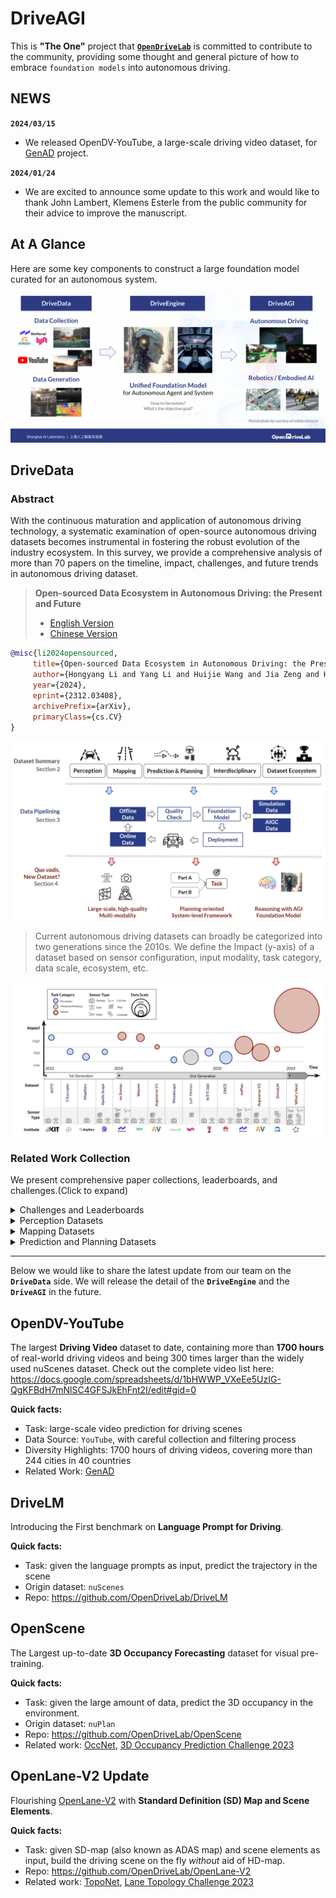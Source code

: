 # DriveAGI
This is **"The One"** project that [**`OpenDriveLab`**](https://opendrivelab.com/) is committed to contribute to the community, providing some thought and general picture of how to embrace `foundation models` into autonomous driving.

## NEWS
**`2024/03/15`** 
- We released OpenDV-YouTube, a large-scale driving video dataset, for [GenAD]() project.

**`2024/01/24`**
<!-- > - We present [ad-dataset website](https://orangegk.github.io/AutonomousDrivingDataset/#/) that provides such an overview for more than 150 datasets and thank Daniel Bogdoll for his contribution on that.> -->
- We are excited to announce some update to this work and would like to thank John Lambert, Klemens Esterle from the public community for their advice to improve the manuscript.
## At A Glance

Here are some key components to construct a large foundation model curated for an autonomous system.

![overview](assets/overview.png "overview")

## DriveData

### Abstract
With the continuous maturation and application of autonomous driving technology, a systematic examination of open-source autonomous driving datasets becomes instrumental in fostering the robust evolution of the industry ecosystem. In this survey, we provide a comprehensive analysis of more than 70 papers on the timeline, impact, challenges, and future trends in autonomous driving dataset.

> **Open-sourced Data Ecosystem in Autonomous Driving: the Present and Future**
> - [English Version](https://arxiv.org/abs/2312.03408)
> - [Chinese Version](https://opendrivelab.com/Dataset_Survey_Chinese_V2.pdf)

 ```bib
@misc{li2024opensourced,
      title={Open-sourced Data Ecosystem in Autonomous Driving: the Present and Future}, 
      author={Hongyang Li and Yang Li and Huijie Wang and Jia Zeng and Huilin Xu and Pinlong Cai and Li Chen and Junchi Yan and Feng Xu and Lu Xiong and Jingdong Wang and Futang Zhu and Kai Yan and Chunjing Xu and Tiancai Wang and Fei Xia and Beipeng Mu and Zhihui Peng and Dahua Lin and Yu Qiao},
      year={2024},
      eprint={2312.03408},
      archivePrefix={arXiv},
      primaryClass={cs.CV}
}
```

<!-- > [Hongyang Li](https://lihongyang.info/)<sup>1</sup>, Yang Li<sup>1</sup>, [Huijie Wang](https://faikit.github.io/)<sup>1</sup>, [Jia Zeng](https://scholar.google.com/citations?user=kYrUfMoAAAAJ)<sup>1</sup>, Pinlong Cai<sup>1</sup>, Dahua Lin<sup>1</sup>, Junchi Yan<sup>2</sup>, Feng Xu<sup>3</sup>, Lu Xiong<sup>4</sup>, Jingdong Wang<sup>5</sup>, Futang Zhu<sup>6</sup>, Kai Yan<sup>7</sup>, Chunjing Xu<sup>8</sup>, Tiancai Wang<sup>9</sup>, Beipeng Mu<sup>10</sup>, Shaoqing Ren<sup>11</sup>, Zhihui Peng<sup>12</sup>, Yu Qiao<sup>1</sup>
> 
> <sup>1</sup> Shanghai AI Lab, <sup>2</sup> Shanghai Jiao Tong University, <sup>3</sup> Fudan University, <sup>4</sup> Tongji University, <sup>5</sup> Baidu, <sup>6</sup> BYD, <sup>7</sup> Changan, <sup>8</sup> Huawei, <sup>9</sup> Megvii Technology, <sup>10</sup> Meituan, <sup>11</sup> Nio Automotive, <sup>12</sup> Agibot
> -->

![overview](assets/Drivedata_overview.jpg "Drivedata_overview")
>Current autonomous driving datasets can broadly be categorized into two generations since the 2010s. We define the Impact (y-axis) of a dataset based on sensor configuration, input modality, task category, data scale, ecosystem, etc.

![overview](assets/Drivedata_timeline.jpg "Drivedata_timeline")

### Related Work Collection 

We present comprehensive paper collections, leaderboards, and challenges.(Click to expand)

<details>
<summary>Challenges and Leaderboards</summary>

<table>
<capital></capital>
<tr align="middle"> </tr>
<tr align="middle">
    <th >Title</th>
    <th >Host</th>
    <th >Year</th>
    <th >Task</th>
    <th >Entry</th>
</tr>

<tr align="middle">
      <td rowspan=7 ><a href="https://opendrivelab.com/AD23Challenge.html" target="_blank" title="Autonomous Driving Challenge">Autonomous Driving Challenge</a></td>
  	  <td rowspan=7 > OpenDriveLab</td>
      <td rowspan=7 >CVPR2023</td>
       <td>Perception / OpenLane Topology</td>
    	<td rowspan=7> 111 </td>
</tr>
<tr align="middle"> </tr>
<tr align="middle">
       <td>Perception / Online HD Map Construction</td>
</tr>
<tr align="middle"> </tr>
<tr align="middle">
       <td>Perception / 3D Occupancy Prediction</td>
</tr>
<tr align="middle"> </tr>
<tr align="middle">
        <td>Prediction & Planning / nuPlan Planning</td>
</tr>

<tr align="middle">
      <td rowspan=23 ><a href="https://waymo.com/open/challenges/" target="_blank" title="Waymo Open Dataset
Challenges">Waymo Open Dataset Challenges</a></td>
  	  <td rowspan=23 > Waymo</td>
      <td rowspan=8>CVPR2023</td>
       <td>Perception / 2D Video Panoptic Segmentation</td>
    	<td rowspan=8> 35 </td>
</tr>
<tr align="middle"> </tr>
<tr align="middle">
       <td>Perception / Pose Estimation</td>
</tr>
<tr align="middle"> </tr>
<tr align="middle">
       <td>Prediction / Motion Prediction</td>
</tr>
<tr align="middle"> </tr>
<tr align="middle">
    <td>Prediction / Sim Agents</td>
</tr>
<tr align="middle"> </tr>
<tr align="middle"> 
      <td rowspan=8>CVPR2022</td>
       <td>Prediction / Motion Prediction</td>
    	<td rowspan=8> 128 </td>
</tr>
<tr align="middle"> </tr>
<tr align="middle">
       <td>Prediction / Occupancy and Flow Prediction</td>
</tr>
<tr align="middle"> </tr>
<tr align="middle">
       <td>Perception / 3D Semantic Segmentation</td>
</tr>
<tr align="middle"> </tr>
<tr align="middle">
       <td>Perception / 3D Camera-only Detection</td>
</tr>
<tr align="middle"> </tr>
<tr align="middle"> 
 <td rowspan=7>CVPR2021</td>
       <td>Prediction / Motion Prediction</td>
    	<td rowspan=7> 115 </td>
  </tr>
<tr align="middle"> </tr>
<tr align="middle">
       <td>Prediction / Interaction Prediction</td>
</tr>
<tr align="middle"> </tr>
<tr align="middle">
       <td>Perception / Real-time 3D Detection</td>
</tr>
<tr align="middle"> </tr>
<tr align="middle">
       <td>Perception / Real-time 2D Detection</td>
</tr>
<tr align="middle">
      <td rowspan=19 ><a href="https://www.argoverse.org/tasks.html" target="_blank" title="Argoverse
Challenges">Argoverse Challenges</a></td>
  	  <td rowspan=19 > Argoverse</td>
      <td rowspan=8>CVPR2023</td>
       <td>Prediction / Multi-agent Forecasting</td>
    	<td rowspan=8> 81 </td>
</tr>
<tr align="middle"> </tr>
<tr align="middle">
       <td>Perception & Prediction / Unified Sensorbased Detection, Tracking, and Forecasting</td>
</tr>
<tr align="middle"> </tr>
<tr align="middle">
       <td>Perception / LiDAR Scene Flow</td>
</tr>
<tr align="middle"> </tr>
<tr align="middle">
       <td>Prediction / 3D Occupancy Forecasting</td>
</tr>
<tr align="middle"> </tr>
<tr align="middle">
  <td rowspan=6>CVPR2022</td>
       <td>Perception / 3D Object Detection</td>
    	<td rowspan=6> 81 </td> 
</tr>
<tr align="middle"> </tr>
<tr align="middle">
       <td>Prediction / Motion Forecasting</td>
</tr>
<tr align="middle"> </tr>
<tr align="middle">
       <td>Perception / Stereo Depth Estimation</td>
</tr>
<tr align="middle"> </tr>
<tr align="middle"> 
      <td rowspan=5>CVPR2021</td>
       <td>Perception / Stereo Depth Estimation</td>
    	<td rowspan=5> 368 </td>
</tr>
<tr align="middle"> </tr>
<tr align="middle">
       <td>Prediction / Motion Forecasting</td>
</tr>
<tr align="middle"> </tr>
<tr align="middle">
       <td>Perception / Streaming 2D Detection</td>
</tr>

<tr align="middle">
      <td rowspan=5 ><a href="https://carlachallenge.org/" target="_blank" title="CARLA Autonomous Driving Challenge">CARLA Autonomous Driving Challenge</a></td>
  	  <td rowspan=5 > CARLA Team, Intel</td>
      <td rowspan=2 >2023</td>
      <td>Planning / CARLA AD Challenge 2.0</td>
    	<td rowspan=2> - </td>
</tr>
<tr align="middle"> </tr>
<tr align="middle">
       <td rowspan=2 >NeurIPS2022</td>
       <td>Planning / CARLA AD Challenge 1.0</td>
       <td rowspan=2> 19 </td>
</tr>
<tr align="middle"> </tr>
<tr align="middle">
       <td rowspan=1 >NeurIPS2021</td>
       <td>Planning / CARLA AD Challenge 1.0</td>
       <td rowspan=1> - </td>
</tr>

<tr align="middle">
      <td rowspan=7 ><a href="https://iacc.pazhoulab-huangpu.com/" target="_blank" title="粤港澳大湾区
      （黄埔）国际算法算例大赛">粤港澳大湾区
（黄埔）国际算法算例大赛</a></td>
  	  <td rowspan=7> 琶洲实验室</td>
      <td rowspan=4>2023</td>
       <td>感知 / 跨场景单目深度估计</td>
    	<td> - </td>
</tr>
<tr align="middle"> </tr>
<tr align="middle">
       <td>感知 / 路侧毫米波雷达标定和目标跟踪</td>
       <td> - </td>
</tr>
<tr align="middle"> </tr>
<tr align="middle">
      <td rowspan=3>2022</td>
       <td>感知 / 路侧三维感知算法</td>
       <td> - </td>
</tr>
<tr align="middle"> </tr>
<tr align="middle">
       <td>感知 / 街景图像店面招牌文字识别</td>
       <td> - </td>
</tr>

<tr align="middle">
      <td rowspan=9 ><a href="https://driving-olympics.ai/" target="_blank" title="AI Driving Olympics">AI Driving Olympics</a></td>
  	  <td rowspan=9 > ETH Zurich, University of Montreal,Motional</td>
      <td> NeurIP2021 </td>
      <td rowspan=1>Perception / nuScenes Panoptic</td>
    	<td> 11 </td>
</tr>
<tr align="middle"> </tr>
<tr align="middle">
      <td rowspan=7>ICRA2021</td>
       <td>Perception / nuScenes Detection</td>
       <td rowspan=7> 456 </td>
</tr>
<tr align="middle"> </tr>
<tr align="middle">
       <td>Perception / nuScenes Tracking</td>
</tr>
<tr align="middle"> </tr>
<tr align="middle">
       <td>Prediction / nuScenes Prediction</td>
</tr>
<tr align="middle"> </tr>
<tr align="middle">
       <td>Perception / nuScenes LiDAR Segmentation</td>
</tr>

<tr align="middle">
      <td rowspan=1 ><a href="https://cg.cs.tsinghua.edu.cn/jittor/news/2021-1-22-13-14-comp/" target="_blank" title="计图 (Jittor)人工智能算法挑战赛">计图 (Jittor)人工智能算法挑战赛</a></td>
  	  <td rowspan=1 > 国家自然科学基金委信息科学部</td>
      <td> 2021 </td>
      <td rowspan=1>感知 / 交通标志检测</td>
    	<td> 37 </td>
</tr>

<tr align="middle">
      <td rowspan=1 ><a href="https://www.cvlibs.net/datasets/kitti/" target="_blank" title="KITTI Vision Benchmark Suite">KITTI Vision Benchmark Suite</a></td>
  	  <td rowspan=1 > University of Tübingen </td>
      <td> 2012 </td>
      <td rowspan=1>Perception / Stereo, Flow, Scene Flow, Depth,
Odometry, Object, Tracking, Road, Semantics</td>
    	<td> 5,610 </td>
</tr>

</table>
<p align="right">(<a href="#top">back to top</a>)</p>

</details>

<details>
<summary>Perception Datasets</summary>

<table>
<capital></capital>
<tr align="middle"> </tr>
<tr align="middle">
    <th rowspan=3 colspan=1>Dataset</th>
    <th rowspan=3 >Year</td>
    <th  align="middle" colspan=3 >Diversity</th>
    <th  align="middle" colspan=3 >Sensor</th>
    <th rowspan=3 colspan=1>Annotation</th>
    <th rowspan=3 colspan=1>Paper</th>
</tr> 
<tr align="middle"> </tr>
<tr align="middle">
  	  <th> Scenes</th>
    	<th> Hours </th>
    	<th> Region </th>
  	  <th> Camera</th>
    	<th> Lidar </th>
    	<th> Other </th>
</tr>

<tr align="middle">
      <td><a href="https://www.cvlibs.net/datasets/kitti/" target="_blank" title="Homepage">KITTI</a></td>  	  
      <td> 2012</td>
    	<td> 50 </td>
    	<td> 6 </td>
  	  <td> EU</td>
    	<td> Font-view </td>
      <td> ✗</td>
    	<td> GPS & IMU </td>
      <td>2D BBox & 3D BBox</td>
      <td><a href="https://www.cvlibs.net/publications/Geiger2012CVPR.pdf" target="_blank" title="Homepage">Link</a></td>
</tr>

<tr align="middle">
      <td><a href="https://www.cityscapes-dataset.com/" target="_blank" title="Homepage">Cityscapes</a></td>  	  <td> 2016</td>
    	<td> - </td>
    	<td> - </td>
  	  <td> EU</td>
    	<td> Font-view </td>
      <td> ✗ </td>
    	<td> </td>
      <td>2D Seg</td>
      <td><a href="https://arxiv.org/abs/1604.01685" target="_blank" title="Homepage">Link</a></td>
</tr>

<tr align="middle">
      <td><a href="http://ww1.6d-vision.com/lostandfounddataset" target="_blank" 
      title="Homepage">Lost and Found</a></td>  	  <td> 2016</td>
    	<td> 112 </td>
    	<td> - </td>
  	  <td> -</td>
    	<td> Font-view </td>
      <td> ✗ </td>
    	<td> </td>
      <td>2D Seg</td>
      <td><a href="https://arxiv.org/abs/1609.04653" target="_blank" title="Homepage">Link</a></td>
</tr>

<tr align="middle">
      <td><a href="https://eval-vistas.mapillary.com/" target="_blank" 
      title="Homepage">Mapillary</a></td>  	  
      <td> 2016</td>
    	<td> - </td>
    	<td> - </td>
  	  <td> Global</td>
    	<td> Street-view </td>
      <td> ✗ </td>
    	<td> </td>
      <td>2D Seg</td>
      <td><a href="https://openaccess.thecvf.com/content_ICCV_2017/papers/Neuhold_The_Mapillary_Vistas_ICCV_2017_paper.pdf" target="_blank" title="Homepage">Link</a></td>
</tr>

<tr align="middle">
      <td><a href="http://sensors.ini.uzh.ch/news_page/DDD17.html" target="_blank" 
      title="Homepage">DDD17</a></td>  	  
      <td> 2017</td>
    	<td> 36</td>
    	<td> 12 </td>
  	  <td> EU</td>
    	<td> Front-view </td>
      <td> ✗ </td>
    	<td> GPS & CAN-bus & Event Camera</td>
      <td>-</td>
      <td><a href="https://arxiv.org/pdf/1711.01458.pdf" target="_blank" title="Homepage">Link</a></td>
</tr>

<tr align="middle">
      <td><a href="https://github.com/ApolloScapeAuto/dataset-api" target="_blank" 
      title="Homepage">Apolloscape</a></td>  	  
      <td> 2016</td>
    	<td> 103</td>
    	<td> 2.5 </td>
  	  <td> AS</td>
    	<td> Front-view </td>
      <td> ✗ </td>
    	<td> GPS & IMU </td>
      <td> 3D BBox & 2D Seg</td>
      <td><a href="https://arxiv.org/pdf/1803.06184.pdf" target="_blank" title="Homepage">Link</a></td>
</tr>

<tr align="middle">
      <td><a href="https://github.com/JinkyuKimUCB/BDD-X-dataset" target="_blank" 
      title="Homepage">BDD-X</a></td>  	  
      <td> 2018</td>
    	<td> 6984</td>
    	<td> 77 </td>
  	  <td> NA</td>
    	<td> Front-view </td>
      <td> ✗ </td>
    	<td> </td>
      <td>Language</td>
      <td><a href="https://arxiv.org/pdf/1807.11546.pdf" target="_blank" title="Homepage">Link</a></td>
</tr>

<tr align="middle">
      <td><a href="https://usa.honda-ri.com/hdd" target="_blank" 
      title="Homepage">HDD</a></td>  	  
      <td> 2018</td>
    	<td> -</td>
    	<td> 104 </td>
  	  <td> NA</td>
    	<td> Front-view </td>
      <td> ✓  </td>
    	<td> GPS & IMU & CAN-bus </td>
      <td>2D BBox </td>
      <td><a href="https://arxiv.org/pdf/1811.02307v1.pdf" target="_blank" title="Homepage">Link</a></td>
</tr>

<tr align="middle">
      <td><a href="https://idd.insaan.iiit.ac.in/dataset/details/" target="_blank" 
      title="Homepage">IDD</a></td>  	  
      <td> 2018</td>
    	<td> 182</td>
    	<td> - </td>
  	  <td> AS</td>
    	<td> Front-view </td>
      <td> ✗  </td>
    	<td>  </td>
      <td>2D Seg </td>
      <td><a href="https://arxiv.org/pdf/1811.10200v1.pdf" target="_blank" title="Homepage">Link</a></td>
</tr>

<tr align="middle">
      <td><a href="http://semantic-kitti.org/" target="_blank" 
      title="Homepage">SemanticKITTI</a></td>  	  
      <td> 2019</td>
    	<td> 50</td>
    	<td> 6 </td>
  	  <td> EU </td>
    	<td> ✗ </td>
      <td> ✓  </td>
    	<td>   </td>
      <td>3D Seg </td>
      <td><a href="https://arxiv.org/pdf/1904.01416.pdf" target="_blank" title="Homepage">Link</a></td>
</tr>

<tr align="middle">
      <td><a href="https://github.com/valeoai/WoodScape" target="_blank" 
      title="Homepage">Woodscape</a></td>  	  
      <td> 2019 </td>
    	<td> -</td>
    	<td> - </td>
  	  <td> Global</td>
    	<td> 360° </td>
      <td> ✓  </td>
    	<td> GPS & IMU & CAN-bus </td>
      <td>3D BBox & 2D Seg </td>
      <td><a href="https://arxiv.org/pdf/1905.01489.pdf" target="_blank" title="Homepage">Link</a></td>
</tr>

<tr align="middle">
      <td><a href="https://drivingstereo-dataset.github.io/" target="_blank" 
      title="Homepage">DrivingStereo</a></td>  	  
      <td> 2019 </td>
    	<td> 42</td>
    	<td> - </td>
  	  <td> AS </td>
    	<td> Front-view </td>
      <td> ✓  </td>
    	<td>   </td>
      <td>-</td>
      <td><a href="https://ieeexplore.ieee.org/document/8954165/" target="_blank" title="Homepage">Link</a></td>
</tr>

<tr align="middle">
      <td><a href="https://github.com/Robotics-BUT/Brno-Urban-Dataset" target="_blank" 
      title="Homepage">Brno-Urban</a></td>  	  
      <td> 2019 </td>
    	<td> 67</td>
    	<td> 10 </td>
  	  <td> EU</td>
    	<td> Front-view </td>
      <td> ✓  </td>
    	<td> GPS & IMU & Infrared Camera </td>
      <td> -</td>
      <td><a href="https://arxiv.org/abs/1909.06897.pdf" target="_blank" title="Homepage">Link</a></td>
</tr>

<tr align="middle">
      <td><a href="https://github.com/I2RDL2/ASTAR-3D" target="_blank" 
      title="Homepage">A*3D</a></td>  	  
      <td> 2019 </td>
    	<td> -</td>
    	<td> 55 </td>
  	  <td> AS</td>
    	<td> Front-view </td>
      <td> ✓  </td>
    	<td>   </td>
      <td> 3D BBox </td>
      <td><a href="https://arxiv.org/pdf/1909.07541v1.pdf" target="_blank" title="Homepage">Link</a></td>
</tr>

<tr align="middle">
      <td><a href="https://github.com/talk2car/Talk2Car" target="_blank" 
      title="Homepage">Talk2Car</a></td>  	  
      <td> 2019 </td>
    	<td> 850</td>
    	<td> 283.3 </td>
  	  <td> NA</td>
    	<td> Front-view </td>
      <td> ✓  </td>
    	<td>  </td>
      <td>Language & 3D BBox </td>
      <td><a href="https://arxiv.org/pdf/1909.10838.pdf" target="_blank" title="Homepage">Link</a></td>
</tr>

<tr align="middle">
      <td><a href="https://data.vision.ee.ethz.ch/arunv/personal/talk2nav.html" target="_blank" 
      title="Homepage">Talk2Nav</a></td>  	  
      <td> 2019 </td>
    	<td> 10714</td>
    	<td> - </td>
  	  <td> Sim</td>
    	<td> 360° </td>
      <td> ✗  </td>
    	<td>  </td>
      <td>Language </td>
      <td><a href="https://arxiv.org/abs/1910.02029.pdf" target="_blank" title="Homepage">Link</a></td>
</tr>

<tr align="middle">
      <td><a href="https://github.com/aras62/PIEPredict" target="_blank" 
      title="Homepage">PIE</a></td>  	  
      <td> 2019 </td>
    	<td> -</td>
    	<td> 6 </td>
  	  <td> NA</td>
    	<td> Front-view </td>
      <td> ✗  </td>
    	<td>  </td>
      <td>2D BBox </td>
      <td><a href="https://openaccess.thecvf.com/content_ICCV_2019/papers/Rasouli_PIE_A_Large-Scale_Dataset_and_Models_for_Pedestrian_Intention_Estimation_ICCV_2019_paper.pdf" target="_blank" title="Homepage">Link</a></td>
</tr>

<tr align="middle">
      <td><a href="https://github.com/weisongwen/UrbanLoco" target="_blank" 
      title="Homepage">UrbanLoco</a></td>  	  
      <td> 2019 </td>
    	<td> 13</td>
    	<td> -</td>
  	  <td>AS & NA</td>
    	<td> 360° </td>
      <td> ✓  </td>
    	<td> IMU </td>
      <td>- </td>
      <td><a href="https://arxiv.org/abs/1912.09513.pdf" target="_blank" title="Homepage">Link</a></td>
</tr>

<tr align="middle">
      <td><a href="https://usa.honda-ri.com/titan" target="_blank" 
      title="Homepage">TITAN</a></td>  	  
      <td> 2019 </td>
    	<td> 700</td>
    	<td> - </td>
  	  <td> AS</td>
    	<td> Front-view </td>
      <td> ✗   </td>
    	<td>  </td>
      <td>2D BBox </td>
      <td><a href="https://arxiv.org/pdf/2003.13886.pdf" target="_blank" title="Homepage">Link</a></td>
</tr>

<tr align="middle">
      <td><a href="https://usa.honda-ri.com/H3D" target="_blank" 
      title="Homepage">H3D </a></td>  	  
      <td> 2019 </td>
    	<td> 160 </td>
    	<td> 0.77 </td>
  	  <td> NA</td>
    	<td> Front-view </td>
      <td> ✓  </td>
    	<td> GPS & IMU </td>
      <td>- </td>
      <td><a href="https://arxiv.org/abs/1903.01568.pdf" target="_blank" title="Homepage">Link</a></td>
</tr>

<tr align="middle">
      <td><a href="https://www.a2d2.audi/a2d2/en/download.html" target="_blank" 
      title="Homepage">A2D2</a></td>  	  
      <td> 2020 </td>
    	<td> - </td>
    	<td> 5.6  </td>
  	  <td> EU</td>
    	<td> 360°  </td>
      <td> ✓  </td>
    	<td> GPS & IMU & CAN-bus</td>
      <td>3D BBox & 2D Seg </td>
      <td><a href="https://arxiv.org/pdf/2004.06320.pdf" target="_blank" title="Homepage">Link</a></td>
</tr>

<tr align="middle">
      <td><a href="https://github.com/valeoai/carrada_dataset" target="_blank" 
      title="Homepage">CARRADA</a></td>  	  
      <td> 2020 </td>
    	<td> 30  </td>
    	<td> 0.3 </td>
  	  <td> NA</td>
    	<td> Front-view  </td>
      <td> ✗  </td>
    	<td> Radar</td>
      <td>3D BBox </td>
      <td><a href="https://arxiv.org/abs/2005.01456.pdf" target="_blank" title="Homepage">Link</a></td>
</tr>

<tr align="middle">
      <td><a href="https://data.mendeley.com/datasets/766ygrbt8y/3" target="_blank" 
      title="Homepage">DAWN</a></td>  	  
      <td> 2019  </td>
    	<td> - </td>
    	<td> -  </td>
  	  <td> Global</td>
    	<td> Front-view  </td>
      <td> ✗  </td>
    	<td>  </td>
      <td>2D BBox </td>
      <td><a href="https://arxiv.org/abs/2008.05402.pdf" target="_blank" title="Homepage">Link</a></td>
</tr>

<tr align="middle">
      <td><a href="https://github.com/pmwenzel/4seasons-dataset" target="_blank" 
      title="Homepage">4Seasons</a></td>  	  
      <td> 2019</td>
    	<td> - </td>
    	<td> -  </td>
  	  <td> -</td>
    	<td> Front-view  </td>
      <td> ✗  </td>
    	<td> GPS & IMU</td>
      <td>- </td>
      <td><a href="https://arxiv.org/abs/2009.06364.pdf" target="_blank" title="Homepage">Link</a></td>
</tr>

<tr align="middle">
      <td><a href="https://github.com/sauradip/night_image_semantic_segmentation#Urban%20Night%20Driving%20Dataset" target="_blank" 
      title="Homepage">UNDD</a></td>  	  
      <td> 2019 </td>
    	<td> - </td>
    	<td> -  </td>
  	  <td> -</td>
    	<td> Front-view  </td>
      <td> ✗  </td>
    	<td>  </td>
      <td>  2D Seg </td>
      <td><a href="https://ieeexplore.ieee.org/document/8803299
" target="_blank" title="Homepage">Link</a></td>
</tr>

<tr align="middle">
      <td><a href="http://www.poss.pku.edu.cn/" target="_blank" 
      title="Homepage">SemanticPOSS</a></td>  	  
      <td> 2020 </td>
    	<td> - </td>
    	<td> -  </td>
  	  <td> AS</td>
    	<td> ✗  </td>
      <td> ✓  </td>
    	<td> GPS & IMU </td>
      <td>3D Seg </td>
      <td><a href="https://arxiv.org/abs/2002.09147.pdf" target="_blank" title="Homepage">Link</a></td>
</tr>

<tr align="middle">
      <td><a href="https://github.com/WeikaiTan/Toronto-3D" target="_blank" 
      title="Homepage">Toronto-3D</a></td>  	  
      <td> 2020 </td>
    	<td> 4 </td>
    	<td> -  </td>
  	  <td> NA</td>
    	<td> ✗ </td>
      <td> ✓  </td>
    	<td> </td>
      <td>3D Seg </td>
      <td><a href="https://openaccess.thecvf.com/content_CVPRW_2020/papers/w11/Tan_Toronto-3D_A_Large-Scale_Mobile_LiDAR_Dataset_for_Semantic_Segmentation_of_CVPRW_2020_paper.pdf" target="_blank" title="Homepage">Link</a></td>
</tr>

<tr align="middle">
      <td><a href="https://github.com/gurkirt/road-dataset" target="_blank" 
      title="Homepage">ROAD</a></td>  	  
      <td> 2021 </td>
    	<td> 22 </td>
    	<td> -  </td>
  	  <td> EU</td>
    	<td>Front-view </td>
      <td> ✗  </td>
    	<td> </td>
      <td>2D BBox & Topology </td>
      <td><a href="https://arxiv.org/abs/2102.11585.pdf" target="_blank" title="Homepage">Link</a></td>
</tr>

<tr align="middle">
      <td><a href="https://github.com/bassam-motional/Reasonable-Crowd" target="_blank" 
      title="Homepage">Reasonable Crowd</a></td>  	  
      <td> 2021 </td>
    	<td> - </td>
    	<td> -  </td>
  	  <td> Sim</td>
    	<td> Front-view </td>
      <td> ✗  </td>
    	<td> </td>
      <td>Language </td>
      <td><a href="https://arxiv.org/abs/2107.13507.pdf" target="_blank" title="Homepage">Link</a></td>
</tr>

<tr align="middle">
      <td><a href="https://gamma.umd.edu/researchdirections/autonomousdriving/meteor/" target="_blank" 
      title="Homepage">METEOR</a></td>  	  
      <td> 2021 </td>
    	<td> 1250 </td>
    	<td> 20.9  </td>
  	  <td> AS</td>
    	<td> Front-view </td>
      <td> ✗  </td>
    	<td> GPS  </td>
      <td>Language </td>
      <td><a href="https://arxiv.org/abs/2109.07648.pdf" target="_blank" title="Homepage">Link</a></td>
</tr>

<tr align="middle">
      <td><a href="https://github.com/scaleapi/pandaset-devkit" target="_blank" 
      title="Homepage">PandaSet</a></td>  	  
      <td> 2021 </td>
    	<td> 179 </td>
    	<td> -  </td>
  	  <td> NA</td>
    	<td> 360° </td>
      <td> ✓  </td>
    	<td> GPS & IMU </td>
      <td>3D BBox </td>
      <td><a href="https://arxiv.org/abs/2112.12610.pdf" target="_blank" title="Homepage">Link</a></td>
</tr>

<tr align="middle">
      <td><a href="https://github.com/ENSTA-U2IS/MUAD-Dataset" target="_blank" 
      title="Homepage">MUAD</a></td>  	  
      <td> 2022 </td>
    	<td> - </td>
    	<td> -  </td>
  	  <td> Sim </td>
    	<td> 360° </td>
      <td> ✓  </td>
    	<td> </td>
      <td>2D Seg& 2D BBox </td>
      <td><a href="https://arxiv.org/abs/2203.01437.pdf" target="_blank" title="Homepage">Link</a></td>
</tr>

<tr align="middle">
      <td><a href="https://mucar3.de/iros2022-ppniv-tas-nir/" target="_blank" 
      title="Homepage">TAS-NIR</a></td>  	  
      <td> 2022 </td>
    	<td> - </td>
    	<td> -  </td>
  	  <td> - </td>
    	<td> Front-view </td>
      <td> ✗   </td>
    	<td>Infrared Camera </td>
      <td>2D Seg</td>
      <td><a href="https://arxiv.org/abs/2212.09368.pdf" target="_blank" title="Homepage">Link</a></td>
</tr>

<tr align="middle">
      <td><a href="https://github.com/LiDAR-Perception/LiDAR-CS" target="_blank" 
      title="Homepage">LiDAR-CS</a></td>  	  
      <td> 2022 </td>
    	<td> 6 </td>
    	<td> -  </td>
  	  <td> Sim </td>
    	<td> ✗  </td>
      <td> ✓  </td>
    	<td> </td>
      <td>3D BBox </td>
      <td><a href="https://arxiv.org/abs/2301.12515.pdf" target="_blank" title="Homepage">Link</a></td>
</tr>

<tr align="middle">
      <td><a href="https://wilddash.cc/" target="_blank" 
      title="Homepage">WildDash </a></td>  	  
      <td> 2022 </td>
    	<td> - </td>
    	<td> -  </td>
  	  <td> - </td>
    	<td> Front-view </td>
      <td> ✗   </td>
    	<td> </td>
      <td>2D Seg </td>
      <td><a href="https://openaccess.thecvf.com/content_ECCV_2018/papers/Oliver_Zendel_WildDash_-_Creating_ECCV_2018_paper.pdf" target="_blank" title="Homepage">Link</a></td>
</tr>

<tr align="middle">
      <td><a href="https://github.com/OpenDriveLab/OpenScene" target="_blank" 
      title="Homepage">OpenScene</a></td>  	  
      <td> 2023 </td>
    	<td> 1000 </td>
    	<td> 5.5  </td>
  	  <td> AS & NA</td>
    	<td> 360° </td>
      <td> ✗   </td>
    	<td> </td>
      <td>3D Occ </td>
      <td><a href="https://arxiv.org/abs/2211.15654.pdf" target="_blank" title="Homepage">Link</a></td>
</tr>

<tr align="middle">
      <td><a href="https://zod.zenseact.com/" target="_blank" 
      title="Homepage">ZOD</a></td>  	  
      <td> 2023 </td>
    	<td> 1473 </td>
    	<td> 8.2  </td>
  	  <td> EU   </td>
    	<td> 360° </td>
      <td> ✓   </td>
    	<td> GPS & IMU & CAN-bus </td>
      <td>3D BBox & 2D Seg </td>
      <td><a href="https://arxiv.org/abs/2305.02008" target="_blank" title="Homepage">Link</a></td>
</tr>

<tr align="middle">
      <td><a href="https://www.nuscenes.org/" target="_blank" 
      title="Homepage">nuScenes</a></td>  	  
      <td> 2019 </td>
    	<td> 1000 </td>
    	<td> 5.5  </td>
  	  <td> AS & NA </td>
    	<td> 360° </td>
      <td> ✓  </td>
    	<td> GPS & CAN-bus & Radar & HDMap</td>
      <td>3D BBox & 3D Seg </td>
      <td><a href="https://arxiv.org/pdf/1903.11027.pdf" target="_blank" title="Homepage">Link</a></td>
</tr>

<tr align="middle">
      <td><a href="https://www.argoverse.org/av1.html" target="_blank" 
      title="Homepage">Argoverse V1</a></td>  	  
      <td> 2019 </td>
    	<td> 324k  </td>
    	<td>320   </td>
  	  <td>   NA </td>
    	<td> 360° </td>
      <td> ✓  </td>
    	<td> HDMap</td>
      <td>3D BBox & 3D Seg </td>
      <td><a href="https://arxiv.org/pdf/1911.02620.pdf" target="_blank" title="Homepage">Link</a></td>
</tr>

<tr align="middle">
      <td><a href="https://github.com/waymo-research/waymo-open-dataset" target="_blank" 
      title="Homepage">Waymo</a></td>  	  
      <td> 2019 </td>
    	<td> 1000 </td>
    	<td>6.4  </td>
  	  <td> NA </td>
    	<td> 360° </td>
      <td> ✓  </td>
    	<td>  </td>
      <td>2D BBox & 3D BBox </td>
      <td><a href="https://arxiv.org/abs/1912.04838.pdf" target="_blank" title="Homepage">Link</a></td>
</tr>

<tr align="middle">
      <td><a href="https://github.com/autonomousvision/kitti360Scripts" target="_blank" 
      title="Homepage">KITTI-360</a></td>  	  
      <td> 2020 </td>
    	<td> 366  </td>
    	<td> 2.5  </td>
  	  <td> EU </td>
    	<td> 360° </td>
      <td> ✓  </td>
    	<td>  </td>
      <td>3D BBox & 3D Seg </td>
      <td><a href="https://arxiv.org/abs/2109.13410.pdf" target="_blank" title="Homepage">Link</a></td>
</tr>

<tr align="middle">
      <td><a href="https://once-for-auto-driving.github.io/index.html" target="_blank" 
      title="Homepage">ONCE</a></td>  	  
      <td> 2021  </td>
    	<td> - </td>
    	<td> 144  </td>
  	  <td> AS  </td>
    	<td> 360° </td>
      <td> ✓  </td>
    	<td>  </td>
      <td>3D BBox  </td>
      <td><a href="https://arxiv.org/pdf/2106.11037.pdf" target="_blank" title="Homepage">Link</a></td>
</tr>

<tr align="middle">
      <td><a href="https://www.nuscenes.org/nuplan" target="_blank" 
      title="Homepage">nuPlan </a></td>  	  
      <td> 2021 </td>
    	<td> - </td>
    	<td> 120  </td>
  	  <td> AS & NA </td>
    	<td> 360° </td>
      <td> ✓  </td>
    	<td>  </td>
      <td>3D BBox    </td>
      <td><a href="https://arxiv.org/abs/2106.11810.pdf" target="_blank" title="Homepage">Link</a></td>
</tr>

<tr align="middle">
      <td><a href="https://www.argoverse.org/av2.html" target="_blank" 
      title="Homepage">Argoverse V2</a></td>  	  
      <td> 2022 </td>
    	<td> 1000 </td>
    	<td> 4  </td>
  	  <td>   NA </td>
    	<td> 360° </td>
      <td> ✓  </td>
    	<td>  HDMap</td>
      <td>3D BBox  </td>
      <td><a href="https://arxiv.org/pdf/2301.00493.pdf" target="_blank" title="Homepage">Link</a></td>
</tr>

<tr align="middle">
      <td><a href="https://github.com/OpenDriveLab/DriveLM" target="_blank" 
      title="Homepage">DriveLM </a></td>  	  
      <td> 2023 </td>
    	<td> 1000 </td>
    	<td> 5.5  </td>
  	  <td> AS & NA </td>
    	<td> 360° </td>
      <td> ✗  </td>
    	<td>  </td>
      <td>Language </td>
      <td><a href="https://github.com/OpenDriveLab/DriveLM" target="_blank" title="Homepage">Link</a></td>
</tr>
<tr align="middle">
<tr align="middle">
</table>

</table>
<p align="right">(<a href="#top">back to top</a>)</p>
</details>

<details>
<summary>Mapping Datasets</summary>

<table>
<capital></capital>
<tr align="middle"> </tr>
<tr align="middle">
    <th rowspan=3 colspan=1>Dataset</td>
    <th rowspan=3 >Year</td>
    <th  align="middle" colspan=2 >Diversity</th>
    <th  align="middle" colspan=2 >Sensor</th>
    <th  align="middle" colspan=4 >Annotation</th>
    <th rowspan=3 colspan=1>Paper</th>
</tr>
<tr align="middle"> </tr>
<tr align="middle">
  	  <th> Scenes</th>
    	<th> Frames </th>
  	  <th> Camera</th>
    	<th> Lidar </th>
    	<th> Type </th>
    	<th> Space </th>
    	<th> Inst. </th>
    	<th> Track </th>
</tr>

<tr align="middle">
      <td><a href="https://www.cvlibs.net/datasets/kitti/" target="_blank" title="Homepage">Caltech Lanes</a></td>
  	  <td> 2008</td>
      <td>4</td>
    	<td> 1224/1224 </td>
    	<td>  </td>
  	  <td> ✗</td>
    	<td>  </td>
      <td>  PV  </td>
    	<td>✓</td>
      <td>✗</td>
      <td><a href="https://www.cvlibs.net/datasets/kitti/" target="_blank" title="Homepage">Link</a></td>
</tr>

<tr align="middle">
      <td><a href="https://github.com/SeokjuLee/VPGNet" target="_blank" title="Homepage">VPG</a></td>
  	  <td> 2017</td>
      <td>-</td>
    	<td> 20K/20K </td>
    	<td>  </td>
  	  <td> ✗</td>
    	<td>  </td>
      <td>  PV  </td>
    	<td>✗</td>
      <td>-</td>
      <td><a href="https://openaccess.thecvf.com/content_iccv_2017/html/Lee_VPGNet_Vanishing_Point_ICCV_2017_paper.html" target="_blank" title="Homepage">Link</a></td>
</tr>

<tr align="middle">
      <td><a href="https://github.com/TuSimple/tusimple-benchmark" target="_blank" title="Homepage">TUsimple</a></td>
  	  <td> 2017</td>
      <td>6.4K</td>
    	<td> 6.4K/128K </td>
    	<td>  </td>
  	  <td> ✗</td>
    	<td>  </td>
      <td>  PV  </td>
    	<td>✓</td>
      <td>✗</td>
      <td><a href="https://github.com/TuSimple/tusimple-benchmark" target="_blank" title="Homepage">Link</a></td>
</tr>

<tr align="middle">
      <td><a href="https://xingangpan.github.io/projects/CULane.html" target="_blank" title="Homepage">CULane</a></td>
  	  <td> 2018</td>
      <td>-</td>
    	<td> 133K/133K </td>
    	<td>  </td>
  	  <td> ✗</td>
    	<td>  </td>
      <td>  PV  </td>
    	<td>✓</td>
      <td>-</td>
      <td><a href="https://arxiv.org/abs/1712.06080.pdf" target="_blank" title="Homepage">Link</a></td>
</tr>

<tr align="middle">
      <td><a href="https://github.com/ApolloScapeAuto/dataset-api" target="_blank" title="Homepage">ApolloScape</a></td>
  	  <td> 2018 </td>
      <td>235</td>
    	<td>115K/115K</td>
    	<td>  </td>
  	  <td> ✓</td>
    	<td>  </td>
      <td>  PV  </td>
    	<td>✗</td>
      <td>✗</td>
      <td><a href="https://arxiv.org/abs/1803.06184.pdf" target="_blank" title="Homepage">Link</a></td>
</tr>

<tr align="middle">
      <td><a href="https://unsupervised-llamas.com/llamas/" target="_blank" title="Homepage">LLAMAS</a></td>
  	  <td> 2019</td>
      <td>14</td>
    	<td> 79K/100K  </td>
    	<td> Front-view Image </td>
  	  <td> ✗</td>
    	<td> Laneline </td>
      <td>  PV  </td>
    	<td>✓</td>
      <td>✗</td>
      <td><a href="https://ieeexplore.ieee.org/document/9022318" target="_blank" title="Homepage">Link</a></td>
</tr>

<tr align="middle">
      <td><a href="https://github.com/yuliangguo/Pytorch_Generalized_3D_Lane_Detection" target="_blank" title="Homepage">3D Synthetic</a></td>
  	  <td> 2020</td>
      <td>-</td>
    	<td> 10K/10K  </td>
    	<td>   </td>
  	  <td> ✗</td>
    	<td>  </td>
      <td>  PV  </td>
    	<td>✓</td>
      <td>-</td>
      <td><a href="https://arxiv.org/abs/2003.10656.pdf" target="_blank" title="Homepage">Link</a></td>
</tr>

<tr align="middle">
      <td><a href="https://github.com/SoulmateB/CurveLanes" target="_blank" title="Homepage">CurveLanes</a></td>
  	  <td> 2020</td>
      <td>-</td>
    	<td> 150K/150K  </td>
    	<td>  </td>
  	  <td> ✗</td>
    	<td>   </td>
      <td>  PV  </td>
    	<td>✓</td>
      <td>-</td>
      <td><a href="https://arxiv.org/abs/2007.12147.pdf" target="_blank" title="Homepage">Link</a></td>
</tr>

<tr align="middle">
      <td><a href="https://github.com/yujun0-0/mma-net" target="_blank" title="Homepage">VIL-100</a></td>
  	  <td> 2021 </td>
      <td>100 </td>
    	<td> 10K/10K  </td>
    	<td>  </td>
  	  <td> ✗</td>
    	<td>   </td>
      <td>  PV  </td>
    	<td>✓</td>
      <td>✗</td>
      <td><a href="https://arxiv.org/abs/2108.08482.pdf" target="_blank" title="Homepage">Link</a></td>
</tr>

<tr align="middle">
      <td><a href="https://github.com/OpenDriveLab/OpenLane" target="_blank" title="Homepage">OpenLane-V1</a></td>
  	  <td> 2022</td>
      <td>1K </td>
    	<td> 200K/200K  </td>
    	<td>  </td>
  	  <td> ✗</td>
    	<td>  </td>
      <td>  3D  </td>
    	<td>✓</td>
      <td>✓</td>
      <td><a href="https://arxiv.org/abs/2203.11089.pdf" target="_blank" title="Homepage">Link</a></td>
</tr>

<tr align="middle">
      <td><a href="https://once-3dlanes.github.io/" target="_blank" title="Homepage">ONCE-3DLane</a></td>
  	  <td> 2022 </td>
      <td>-</td>
    	<td> 211K/211K  </td>
    	<td>  </td>
  	  <td> ✗</td>
    	<td>   </td>
      <td>  3D </td>
    	<td>✓</td>
      <td>-</td>
      <td><a href="https://openaccess.thecvf.com/content/CVPR2022/papers/Yan_ONCE-3DLanes_Building_Monocular_3D_Lane_Detection_CVPR_2022_paper.pdf" target="_blank" title="Homepage">Link</a></td>
</tr>

<tr align="middle">
       <td><a href="https://github.com/OpenDriveLab/OpenLane-V2" target="_blank" title="Homepage">OpenLane-V2</a></td>
  	  <td> 2023 </td>
      <td>2K </td>
    	<td>72K/72K </td>
    	<td> Multi-view Image  </td>
  	  <td> ✗</td>
    	<td> Lane Centerline, Lane Segment </td>
      <td>  3D  </td>
    	<td>✓</td>
      <td>✓</td>
      <td><a href="https://arxiv.org/abs/2304.10440.pdf" target="_blank" title="Homepage">Link</a></td>
</tr>
<tr align="middle">
</tr>


</table>

</details>
<details>
<summary>Prediction and Planning Datasets</summary>

<table>
<capital></capital>
<tr align="middle"> </tr>
<tr align="middle">
    <th rowspan=1 colspan=1>Subtask</th>
    <th rowspan=1 > Input</th>
    <th  colspan=1 >Output</th>
    <th  colspan=1 >Evaluation</th>
    <th  colspan=1 >Dataset</th>
</tr>

<tr align="middle">
  	  <td rowspan=9 > Motion Prediction</td>
    	<td  rowspan=9> Surrounding Traffic States </td>
  	  <td  rowspan=9 > Spatiotemporal Trajectories of Single/Multiple Vehicle(s) </td>
    	<td  rowspan=9 > Displacement Error </td>
      <td><a href="https://www.argoverse.org" target="_blank" 
      title="Homepage">Argoverse</a></td> 
</tr>
<tr align="middle"> </tr>
<tr align="middle">
      <td><a href="https://www.nuscenes.org/" target="_blank" 
      title="Homepage">nuScenes</a></td>  
</tr>
<tr align="middle"> </tr>
<tr align="middle">
    	<td><a href="https://github.com/waymo-research/waymo-open-dataset" target="_blank" 
      title="Homepage">Waymo</a></td>   
</tr>
<tr align="middle"> </tr>
<tr align="middle">
      <td><a href="https://github.com/interaction-dataset/interaction-dataset" target="_blank" 
      title="Homepage">Interaction</a></td>  
</tr>
<tr align="middle"> </tr>
<tr align="middle">
      <td><a href="https://tum-cps.pages.gitlab.lrz.de/mona-dataset/" target="_blank" 
      title="Homepage">MONA</a></td>  
</tr>
<tr align="middle">
  	  <td rowspan=7 > Trajectory Planning</td>
    	<td  rowspan=7> Motion States for Ego Vehicles, Scenario Cognition and Prediction </td>
  	  <td  rowspan=7 > Trajectories for Ego Vehicles </td>
    	<td  rowspan=7 > Displacement Error, Safety, Compliance, Comfort </td>
      <td><a href="https://www.nuscenes.org/nuplan" target="_blank" 
      title="Homepage">nuPlan </a></td>  	 
</tr>
<tr align="middle"> </tr>
<tr align="middle">
      <td><a href="https://carlachallenge.org/" target="_blank" 
      title="Homepage"> CARLA </a></td> 
</tr>   
<tr align="middle"> </tr>
<tr align="middle">
      <td><a href="https://github.com/metadriverse/metadrive" target="_blank" title="Homepage">MetaDrive</a></td>
</tr>
<tr align="middle"> </tr>
<tr align="middle">
      <td><a href="https://github.com/ApolloScapeAuto/dataset-api" target="_blank" title="Homepage">Apollo</a></td>
</tr>

<tr align="middle">
  	  <td rowspan=9 > Path Planning</td>
    	<td  rowspan=9> Maps for Road Network</td>
  	  <td  rowspan=9 > Routes Connecting to Nodes and Links </td>
    	<td  rowspan=9 > Efficiency, Energy Conservation </td>
      <td><a href="https://ieeexplore.ieee.org/stamp/stamp.jsp?tp=&arnumber=4653466" target="_blank" 
      title="Homepage">OpenStreetMap </a></td> 
</tr>
<tr align="middle"> </tr>
<tr align="middle">
      <td><a href="https://github.com/bstabler/TransportationNetworks" target="_blank" 
      title="Homepage">Transportation Networks </a></td>
</tr>  
<tr align="middle"> </tr>
<tr align="middle">
       <td><a href="https://github.com/asu-trans-ai-lab/DTALite" target="_blank" 
      title="Homepage"> DTAlite </a></td>
</tr>
<tr align="middle"> </tr>
<tr align="middle">
       <td><a href="https://dot.ca.gov/programs/traffic-operations/mpr/pems-source" target="_blank" 
      title="Homepage">PeMS  </a></td>
</tr>
<tr align="middle"> </tr>
<tr align="middle"> 
      <td><a href="https://github.com/toddwschneider/nyc-taxi-data" target="_blank" 
      title="Homepage">New York City Taxi Data  </a></td>
</tr>

</table>
</details>



---
Below we would like to share the latest update from our team on the **`DriveData`** side. We will release the detail of the **`DriveEngine`** and the **`DriveAGI`** in the future.

## OpenDV-YouTube
The largest **Driving Video** dataset to date, containing more than **1700 hours** of real-world driving videos and being 300 times larger than the widely used nuScenes dataset. Check out the complete video list here:
https://docs.google.com/spreadsheets/d/1bHWWP_VXeEe5UzIG-QgKFBdH7mNlSC4GFSJkEhFnt2I/edit#gid=0

**Quick facts:**
- Task: large-scale video prediction for driving scenes
- Data Source: `YouTube`, with careful collection and filtering process
- Diversity Highlights: 1700 hours of driving videos, covering more than 244 cities in 40 countries
- Related Work: [GenAD]()


## DriveLM
Introducing the First benchmark on **Language Prompt for Driving**.

**Quick facts:**
- Task: given the language prompts as input, predict the trajectory in the scene
- Origin dataset: `nuScenes`
- Repo: https://github.com/OpenDriveLab/DriveLM

## OpenScene
The Largest up-to-date **3D Occupancy Forecasting** dataset for visual pre-training.

**Quick facts:**
- Task: given the large amount of data, predict the 3D occupancy in the environment. 
- Origin dataset: `nuPlan`
- Repo: https://github.com/OpenDriveLab/OpenScene
- Related work: [OccNet](https://github.com/OpenDriveLab/OccNet), [3D Occupancy Prediction Challenge 2023](https://opendrivelab.com/AD23Challenge.html#Track3) 

## OpenLane-V2 Update
Flourishing [OpenLane-V2](https://github.com/OpenDriveLab/OpenLane-V2) with **Standard Definition (SD) Map and Scene Elements**.

**Quick facts:**
- Task: given SD-map (also known as ADAS map) and scene elements as input, build the driving scene on the fly _without_ aid of HD-map. 
- Repo: https://github.com/OpenDriveLab/OpenLane-V2
- Related work: [TopoNet](https://github.com/OpenDriveLab/TopoNet), [Lane Topology Challenge 2023](https://opendrivelab.com/AD23Challenge.html#openlane_topology) 



